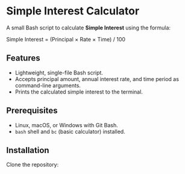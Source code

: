 # Simple Interest Calculator

A small Bash script to calculate **Simple Interest** using the formula:

Simple Interest = (Principal × Rate × Time) / 100

## Features
- Lightweight, single-file Bash script.
- Accepts principal amount, annual interest rate, and time period as command-line arguments.
- Prints the calculated simple interest to the terminal.

## Prerequisites
- Linux, macOS, or Windows with Git Bash.
- `bash` shell and `bc` (basic calculator) installed.

## Installation
Clone the repository:
```bash
